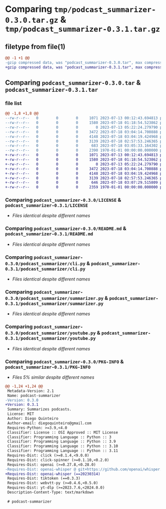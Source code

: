 # Comparing `tmp/podcast_summarizer-0.3.0.tar.gz` & `tmp/podcast_summarizer-0.3.1.tar.gz`

## filetype from file(1)

```diff
@@ -1 +1 @@
-gzip compressed data, was "podcast_summarizer-0.3.0.tar", max compression
+gzip compressed data, was "podcast_summarizer-0.3.1.tar", max compression
```

## Comparing `podcast_summarizer-0.3.0.tar` & `podcast_summarizer-0.3.1.tar`

### file list

```diff
@@ -1,8 +1,8 @@
--rw-r--r--   0        0        0     1071 2023-07-13 00:12:43.694813 podcast_summarizer-0.3.0/LICENSE
--rw-r--r--   0        0        0     1580 2023-07-18 01:18:54.523862 podcast_summarizer-0.3.0/README.md
--rw-r--r--   0        0        0        0 2023-07-13 05:22:24.279790 podcast_summarizer-0.3.0/podcast_summarizer/__init__.py
--rw-r--r--   0        0        0     3472 2023-07-18 03:04:14.700888 podcast_summarizer-0.3.0/podcast_summarizer/cli.py
--rw-r--r--   0        0        0     4148 2023-07-18 03:04:19.424968 podcast_summarizer-0.3.0/podcast_summarizer/summarizer.py
--rw-r--r--   0        0        0     3139 2023-07-18 02:57:53.246365 podcast_summarizer-0.3.0/podcast_summarizer/youtube.py
--rw-r--r--   0        0        0      683 2023-07-18 03:05:33.164302 podcast_summarizer-0.3.0/pyproject.toml
--rw-r--r--   0        0        0     2390 1970-01-01 00:00:00.000000 podcast_summarizer-0.3.0/PKG-INFO
+-rw-r--r--   0        0        0     1071 2023-07-13 00:12:43.694813 podcast_summarizer-0.3.1/LICENSE
+-rw-r--r--   0        0        0     1580 2023-07-18 01:18:54.523862 podcast_summarizer-0.3.1/README.md
+-rw-r--r--   0        0        0        0 2023-07-13 05:22:24.279790 podcast_summarizer-0.3.1/podcast_summarizer/__init__.py
+-rw-r--r--   0        0        0     3472 2023-07-18 03:04:14.700888 podcast_summarizer-0.3.1/podcast_summarizer/cli.py
+-rw-r--r--   0        0        0     4148 2023-07-18 03:04:19.424968 podcast_summarizer-0.3.1/podcast_summarizer/summarizer.py
+-rw-r--r--   0        0        0     3139 2023-07-18 02:57:53.246365 podcast_summarizer-0.3.1/podcast_summarizer/youtube.py
+-rw-r--r--   0        0        0      646 2023-07-18 03:07:29.515809 podcast_summarizer-0.3.1/pyproject.toml
+-rw-r--r--   0        0        0     2359 1970-01-01 00:00:00.000000 podcast_summarizer-0.3.1/PKG-INFO
```

### Comparing `podcast_summarizer-0.3.0/LICENSE` & `podcast_summarizer-0.3.1/LICENSE`

 * *Files identical despite different names*

### Comparing `podcast_summarizer-0.3.0/README.md` & `podcast_summarizer-0.3.1/README.md`

 * *Files identical despite different names*

### Comparing `podcast_summarizer-0.3.0/podcast_summarizer/cli.py` & `podcast_summarizer-0.3.1/podcast_summarizer/cli.py`

 * *Files identical despite different names*

### Comparing `podcast_summarizer-0.3.0/podcast_summarizer/summarizer.py` & `podcast_summarizer-0.3.1/podcast_summarizer/summarizer.py`

 * *Files identical despite different names*

### Comparing `podcast_summarizer-0.3.0/podcast_summarizer/youtube.py` & `podcast_summarizer-0.3.1/podcast_summarizer/youtube.py`

 * *Files identical despite different names*

### Comparing `podcast_summarizer-0.3.0/PKG-INFO` & `podcast_summarizer-0.3.1/PKG-INFO`

 * *Files 5% similar despite different names*

```diff
@@ -1,24 +1,24 @@
 Metadata-Version: 2.1
 Name: podcast-summarizer
-Version: 0.3.0
+Version: 0.3.1
 Summary: Summarizes podcasts.
 License: MIT
 Author: Diego Quinteiro
 Author-email: diegoquinteiro@gmail.com
 Requires-Python: >=3.9,<4.0
 Classifier: License :: OSI Approved :: MIT License
 Classifier: Programming Language :: Python :: 3
 Classifier: Programming Language :: Python :: 3.9
 Classifier: Programming Language :: Python :: 3.10
 Classifier: Programming Language :: Python :: 3.11
 Requires-Dist: click (>=8.1.4,<9.0.0)
 Requires-Dist: click-spinner (>=0.1.10,<0.2.0)
 Requires-Dist: openai (>=0.27.8,<0.28.0)
-Requires-Dist: openai-whisper @ git+https://github.com/openai/whisper.git
+Requires-Dist: openai-whisper (==20230314)
 Requires-Dist: tiktoken (==0.3.3)
 Requires-Dist: webvtt-py (>=0.4.6,<0.5.0)
 Requires-Dist: yt-dlp (>=2023.7.6,<2024.0.0)
 Description-Content-Type: text/markdown
 
 # podcast-summarizer
```

